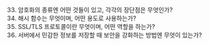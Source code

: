 33. 암호화의 종류엔 어떤 것들이 있고, 각각의 장단점은 무엇인가?
34. 해시 함수는 무엇이며, 어떤 용도로 사용하는가?
35. SSL/TLS 프로토콜이란 무엇이며, 어떤 역할을 하는가?
36. 서버에서 민감한 정보를 저장할 때 보안을 강화하는 방법엔 무엇이 있는가?